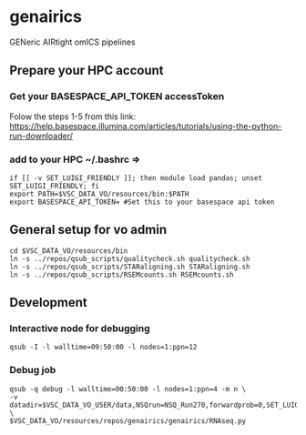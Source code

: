 # genairics
GENeric AIRtight omICS pipelines

## Prepare your HPC account
### Get your BASESPACE_API_TOKEN accessToken

Folow the steps 1-5 from this link:
https://help.basespace.illumina.com/articles/tutorials/using-the-python-run-downloader/

### add to your HPC ~/.bashrc =>

    if [[ -v SET_LUIGI_FRIENDLY ]]; then module load pandas; unset SET_LUIGI_FRIENDLY; fi
    export PATH=$VSC_DATA_VO/resources/bin:$PATH
    export BASESPACE_API_TOKEN= #Set this to your basespace api token

## General setup for vo admin

    cd $VSC_DATA_VO/resources/bin
    ln -s ../repos/qsub_scripts/qualitycheck.sh qualitycheck.sh
    ln -s ../repos/qsub_scripts/STARaligning.sh STARaligning.sh
    ln -s ../repos/qsub_scripts/RSEMcounts.sh RSEMcounts.sh

## Development

### Interactive node for debugging

    qsub -I -l walltime=09:50:00 -l nodes=1:ppn=12

### Debug job

    qsub -q debug -l walltime=00:50:00 -l nodes=1:ppn=4 -m n \
    -v datadir=$VSC_DATA_VO_USER/data,NSQrun=NSQ_Run270,forwardprob=0,SET_LUIGI_FRIENDLY=,GENAIRICS_ENV_ARGS= \
    $VSC_DATA_VO/resources/repos/genairics/genairics/RNAseq.py